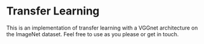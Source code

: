 # Transfer Learning

This is an implementation of transfer learning with a VGGnet architecture on the ImageNet dataset.  Feel free to use as you please or get in touch.
